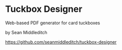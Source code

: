 # Tuckbox Designer

Web-based PDF generator for card tuckboxes

by Sean Middleditch

https://github.com/seanmiddleditch/tuckbox-designer